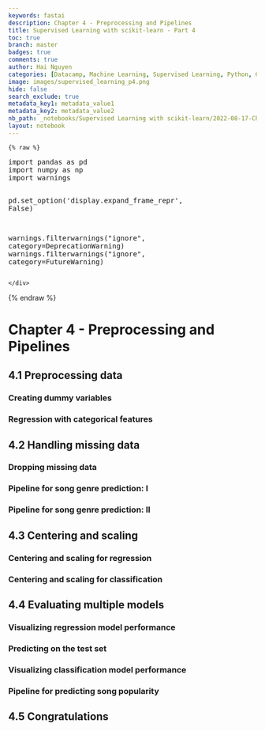 ```yaml
---
keywords: fastai
description: Chapter 4 - Preprocessing and Pipelines
title: Supervised Learning with scikit-learn - Part 4
toc: true
branch: master
badges: true
comments: true
author: Hai Nguyen
categories: [Datacamp, Machine Learning, Supervised Learning, Python, Classification, Overfitting, Underfitting, scikit-learn]
image: images/supervised_learning_p4.png
hide: false
search_exclude: true
metadata_key1: metadata_value1
metadata_key2: metadata_value2
nb_path: _notebooks/Supervised Learning with scikit-learn/2022-08-17-Chapter_4 Preprocessing and Pipelines.ipynb
layout: notebook
---
```


<!--
#################################################
### THIS FILE WAS AUTOGENERATED! DO NOT EDIT! ###
#################################################
# file to edit: _notebooks/Supervised Learning with scikit-learn/2022-08-17-Chapter_4 Preprocessing and Pipelines.ipynb
-->

<div class="container" id="notebook-container">
        
    {% raw %}
    
<div class="cell border-box-sizing code_cell rendered">
<div class="input">

<div class="inner_cell">
    <div class="input_area">
<div class=" highlight hl-python"><pre><span></span><span class="kn">import</span> <span class="nn">pandas</span> <span class="k">as</span> <span class="nn">pd</span>
<span class="kn">import</span> <span class="nn">numpy</span> <span class="k">as</span> <span class="nn">np</span>
<span class="kn">import</span> <span class="nn">warnings</span>

<span class="n">pd</span><span class="o">.</span><span class="n">set_option</span><span class="p">(</span><span class="s1">&#39;display.expand_frame_repr&#39;</span><span class="p">,</span> <span class="kc">False</span><span class="p">)</span>

<span class="n">warnings</span><span class="o">.</span><span class="n">filterwarnings</span><span class="p">(</span><span class="s2">&quot;ignore&quot;</span><span class="p">,</span> <span class="n">category</span><span class="o">=</span><span class="ne">DeprecationWarning</span><span class="p">)</span>
<span class="n">warnings</span><span class="o">.</span><span class="n">filterwarnings</span><span class="p">(</span><span class="s2">&quot;ignore&quot;</span><span class="p">,</span> <span class="n">category</span><span class="o">=</span><span class="ne">FutureWarning</span><span class="p">)</span>
</pre></div>

    </div>
</div>
</div>

</div>
    {% endraw %}

<div class="cell border-box-sizing text_cell rendered"><div class="inner_cell">
<div class="text_cell_render border-box-sizing rendered_html">
<h1 id="Chapter-4---Preprocessing-and-Pipelines">Chapter 4 - Preprocessing and Pipelines<a class="anchor-link" href="#Chapter-4---Preprocessing-and-Pipelines"> </a></h1><h2 id="4.1-Preprocessing-data">4.1 Preprocessing data<a class="anchor-link" href="#4.1-Preprocessing-data"> </a></h2><h3 id="Creating-dummy-variables">Creating dummy variables<a class="anchor-link" href="#Creating-dummy-variables"> </a></h3><h3 id="Regression-with-categorical-features">Regression with categorical features<a class="anchor-link" href="#Regression-with-categorical-features"> </a></h3>
</div>
</div>
</div>
<div class="cell border-box-sizing text_cell rendered"><div class="inner_cell">
<div class="text_cell_render border-box-sizing rendered_html">
<h2 id="4.2-Handling-missing-data">4.2 Handling missing data<a class="anchor-link" href="#4.2-Handling-missing-data"> </a></h2><h3 id="Dropping-missing-data">Dropping missing data<a class="anchor-link" href="#Dropping-missing-data"> </a></h3><h3 id="Pipeline-for-song-genre-prediction:-I">Pipeline for song genre prediction: I<a class="anchor-link" href="#Pipeline-for-song-genre-prediction:-I"> </a></h3><h3 id="Pipeline-for-song-genre-prediction:-II">Pipeline for song genre prediction: II<a class="anchor-link" href="#Pipeline-for-song-genre-prediction:-II"> </a></h3>
</div>
</div>
</div>
<div class="cell border-box-sizing text_cell rendered"><div class="inner_cell">
<div class="text_cell_render border-box-sizing rendered_html">
<h2 id="4.3-Centering-and-scaling">4.3 Centering and scaling<a class="anchor-link" href="#4.3-Centering-and-scaling"> </a></h2><h3 id="Centering-and-scaling-for-regression">Centering and scaling for regression<a class="anchor-link" href="#Centering-and-scaling-for-regression"> </a></h3><h3 id="Centering-and-scaling-for-classification">Centering and scaling for classification<a class="anchor-link" href="#Centering-and-scaling-for-classification"> </a></h3>
</div>
</div>
</div>
<div class="cell border-box-sizing text_cell rendered"><div class="inner_cell">
<div class="text_cell_render border-box-sizing rendered_html">
<h2 id="4.4-Evaluating-multiple-models">4.4 Evaluating multiple models<a class="anchor-link" href="#4.4-Evaluating-multiple-models"> </a></h2><h3 id="Visualizing-regression-model-performance">Visualizing regression model performance<a class="anchor-link" href="#Visualizing-regression-model-performance"> </a></h3><h3 id="Predicting-on-the-test-set">Predicting on the test set<a class="anchor-link" href="#Predicting-on-the-test-set"> </a></h3><h3 id="Visualizing-classification-model-performance">Visualizing classification model performance<a class="anchor-link" href="#Visualizing-classification-model-performance"> </a></h3><h3 id="Pipeline-for-predicting-song-popularity">Pipeline for predicting song popularity<a class="anchor-link" href="#Pipeline-for-predicting-song-popularity"> </a></h3>
</div>
</div>
</div>
<div class="cell border-box-sizing text_cell rendered"><div class="inner_cell">
<div class="text_cell_render border-box-sizing rendered_html">
<h2 id="4.5-Congratulations">4.5 Congratulations<a class="anchor-link" href="#4.5-Congratulations"> </a></h2>
</div>
</div>
</div>
</div>
 

